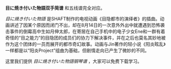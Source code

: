 

**目に焼き付いた物語双手简谱** 和五线谱完全对应。

_目に焼き付いた物語_
是SHAFT制作的电视动画《目隐都市的演绎者》的插曲。动画讲述了因某个原因而闭门不出，却在8月14日的一次意外外出中就遭遇到恐怖袭击事件的倒霉高中生如月伸太郎，在寄居在自己手机中的电子少女Ene和一群有着奇怪的“目之能力”的目隐团的成员们的协力下解决事件，并在之后也莫名其妙地被作为这个团体的一员而展开的都市奇幻故事。动画与Jin著作的轻小说《阳炎眩乱》一样都是以“阳炎Project”组曲为基础，但剧情走向已产生了微妙的不同。

这里我们提供 _目に焼き付いた物語钢琴谱_ ，大家可以免费下载学习。

